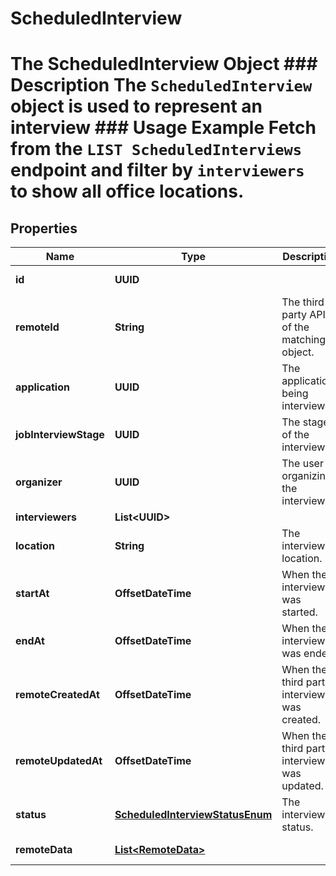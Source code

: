 

# ScheduledInterview

# The ScheduledInterview Object ### Description The `ScheduledInterview` object is used to represent an interview  ### Usage Example Fetch from the `LIST ScheduledInterviews` endpoint and filter by `interviewers` to show all office locations.
## Properties

Name | Type | Description | Notes
------------ | ------------- | ------------- | -------------
**id** | **UUID** |  |  [optional] [readonly]
**remoteId** | **String** | The third-party API ID of the matching object. |  [optional]
**application** | **UUID** | The application being interviewed. |  [optional]
**jobInterviewStage** | **UUID** | The stage of the interview. |  [optional]
**organizer** | **UUID** | The user organizing the interview. |  [optional]
**interviewers** | **List&lt;UUID&gt;** |  |  [optional]
**location** | **String** | The interview&#39;s location. |  [optional]
**startAt** | **OffsetDateTime** | When the interview was started. |  [optional]
**endAt** | **OffsetDateTime** | When the interview was ended. |  [optional]
**remoteCreatedAt** | **OffsetDateTime** | When the third party&#39;s interview was created. |  [optional]
**remoteUpdatedAt** | **OffsetDateTime** | When the third party&#39;s interview was updated. |  [optional]
**status** | [**ScheduledInterviewStatusEnum**](ScheduledInterviewStatusEnum.md) | The interview&#39;s status. |  [optional]
**remoteData** | [**List&lt;RemoteData&gt;**](RemoteData.md) |  |  [optional] [readonly]



